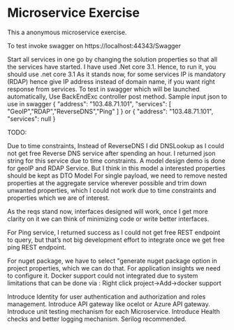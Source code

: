 # Microservice Exercise
This a anonymous microservice exercise. 

To test invoke swagger on https://localhost:44343/Swagger

Start all services in one go by changing the solution properties so that all the services have started. I have used .Net core 3.1. Hence, to run it, you should use .net core 3.1
As it stands now, for some services IP is mandatory (RDAP) hence give IP address instead of domain name, if you want right response from services.
To test in swagger which will be launched automatically, Use BackEndExc controller post method. Sample input json to use in swagger 
{
  "address": "103.48.71.101",
  "services": [
    "GeoIP","RDAP","ReverseDNS","Ping"
  ]
}
or
{
  "address": "103.48.71.101",
  "services": null
}

TODO:

Due to time constraints, Instead of ReverseDNS I did DNSLookup as I could not get free Reverse DNS service after spending an hour. I returned json string for this service due to time constraints. A model design demo is done for geoIP and RDAP Service. But I think in this model a interested properties should be kept as DTO Model 
For single payload, we need to remove nested properties at the aggregate service wherever possible and trim down unwanted properties, which I could not work due to time constraints and properties which we are of interest.

As the reqs stand now, interfaces designed will work, once I get more clarity on it we can think of minimizing code or write better interfaces.

For Ping service, I returned success as I could not get free REST endpoint to query, but that’s not big development effort to integrate once we get free ping REST endpoint.

For nuget package, we have to select "generate nuget package option in project properties, which we can do that.
For application insights we need to configure it.
Docker support  could not integrated due to system limitations that can be done via : Right click project->Add->docker support

Introduce Identity for user authentication and authorization and roles management.
Introduce API gateway like ocelot or Azure API gateway.
Introduce unit testing mechanism for each Microservice.
Introduce Health checks and better logging mechanism. Serilog recommended.



